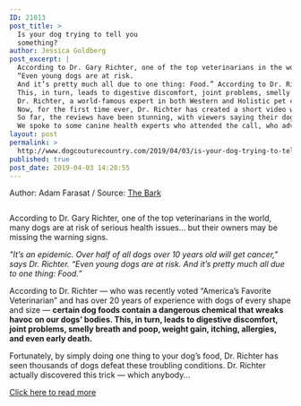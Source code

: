 ```yaml
---
ID: 21013
post_title: >
  Is your dog trying to tell you
  something?
author: Jessica Goldberg
post_excerpt: |
  According to Dr. Gary Richter, one of the top veterinarians in the world, many dogs are at risk of serious health issues… but their owners may be missing the warning signs. "It’s an epidemic.
  “Even young dogs are at risk.
  And it’s pretty much all due to one thing: Food.” According to Dr. Richter — who was recently voted “America’s Favorite Veterinarian” and has over 20 years of experience with dogs of every shape and size — certain dog foods contain a dangerous chemical that wreaks havoc on our dogs’ bodies.
  This, in turn, leads to digestive discomfort, joint problems, smelly breath and poop, weight gain, itching, allergies, and even early death. "It's easy, and you don’t need to change your dog’s food.
  Dr. Richter, a world-famous expert in both Western and Holistic pet care, says he's found a simple way to improve dog health that anybody can do.
  Now, for the first time ever, Dr. Richter has created a short video where he explains everything about the true cause of canine health issues, including how people can naturally fix then, on their own, right from home.
  So far, the reviews have been stunning, with viewers saying their dogs’ health improved in a matter of weeks or even days.
  We spoke to some canine health experts who attended the call, who advised that people keep their expectations realistic.
layout: post
permalink: >
  http://www.dogcouturecountry.com/2019/04/03/is-your-dog-trying-to-tell-you-something/
published: true
post_date: 2019-04-03 14:20:55
---
```

<p class="article-info-author-source"> <span>Author: Adam Farasat</span>&nbsp;/&nbsp;<span>Source: <a href="https://thebark.com/content/your-dog-trying-tell-you-something-0" target="_blank">The Bark</a></span> </p> <figure><a href="http://ultimatepetnutrition.com/cmd.php?ad=921610"><img alt="" src="https://thebark.com/sites/default/files/styles/full/public/content/article/insert/dogball.jpg?itok=P8Gef0Mf"></a></figure>
<p>According to Dr. Gary Richter, one of the top veterinarians in the world, many dogs are at risk of serious health issues… but their owners may be missing the warning signs.</p>
<p><em>"It’s an epidemic. Over half of all dogs over 10 years old will get cancer," says Dr. Richter. “Even young dogs are at risk. And it’s pretty much all due to one thing: Food.”</em></p>
<p>According to Dr. Richter — who was recently voted “America’s Favorite Veterinarian” and has over 20 years of experience with dogs of every shape and size — <strong>certain dog foods contain a dangerous chemical that wreaks havoc on our dogs’ bodies. This, in turn, leads to digestive discomfort, joint problems, smelly breath and poop, weight gain, itching, allergies, and even early death.</strong></p>
<p>Fortunately, by simply doing one thing to your dog’s food, Dr. Richter has seen thousands of dogs defeat these troubling conditions. Dr. Richter actually discovered this trick — which anybody...</p> <p class="article-info-more"> <a href="https://thebark.com/content/your-dog-trying-tell-you-something-0" target="_blank">Click here to read more</a> </p>